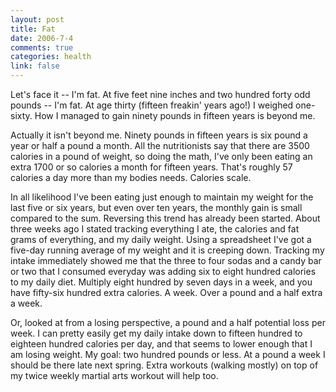 ```yaml
--- 
layout: post
title: Fat
date: 2006-7-4
comments: true
categories: health
link: false
---
```

Let's face it -- I'm fat. At five feet nine inches and two hundred forty odd pounds -- I'm fat. At age thirty (fifteen freakin' years ago!) I weighed one-sixty. How I managed to gain ninety pounds in fifteen years is beyond me.

Actually it isn't beyond me. Ninety pounds in fifteen years is six pound a year or half a pound a month. All the nutritionists say that there are 3500 calories in a pound of weight, so doing the math, I've only been eating an extra 1700 or so calories a month for fifteen years. That's roughly 57 calories a day more than my bodies needs. Calories scale.

In all likelihood I've been eating just enough to maintain my weight for the last five or six years, but even over ten years, the monthly gain is small compared to the sum. Reversing this trend has already been started. About three weeks ago I stated tracking everything I ate, the calories and fat grams of everything, and my daily weight. Using a spreadsheet I've got a five-day running average of my weight and it is creeping down. Tracking my intake immediately showed me that the three to four sodas and a candy bar or two that I consumed everyday was adding six to eight hundred calories to my daily diet. Multiply eight hundred by seven days in a week, and you have fifty-six hundred extra calories. A week. Over a pound and a half extra a week.

Or, looked at from a losing perspective, a pound and a half potential loss per week. I can pretty easily get my daily intake down to fifteen hundred to eighteen hundred calories per day, and that seems to lower enough that I am losing weight. My goal: two hundred pounds or less. At a pound a week I should be there late next spring. Extra workouts (walking mostly) on top of my twice weekly martial arts workout will help too.
